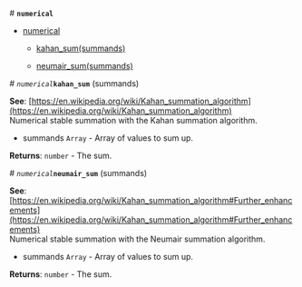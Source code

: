 
<a name="module_numerical">#</a> <code>**numerical**</code>



* [numerical](#module_numerical)

    * [kahan_sum(summands)](#kahan_sum)

    * [neumair_sum(summands)](#neumair_sum)



<a name="kahan_sum">#</a> <code>*numerical***kahan_sum**</code>
(summands)

**See**: [https://en.wikipedia.org/wiki/Kahan_summation_algorithm](https://en.wikipedia.org/wiki/Kahan_summation_algorithm)  
Numerical stable summation with the Kahan summation algorithm.


- summands <code>Array</code> - Array of values to sum up.

**Returns**: <code>number</code> - The sum.  

<a name="neumair_sum">#</a> <code>*numerical***neumair_sum**</code>
(summands)

**See**: [https://en.wikipedia.org/wiki/Kahan_summation_algorithm#Further_enhancements](https://en.wikipedia.org/wiki/Kahan_summation_algorithm#Further_enhancements)  
Numerical stable summation with the Neumair summation algorithm.


- summands <code>Array</code> - Array of values to sum up.

**Returns**: <code>number</code> - The sum.  
